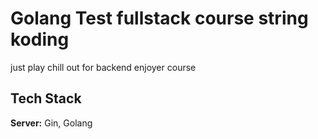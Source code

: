 
# Golang Test fullstack course string koding

just play chill out for backend enjoyer course


## Tech Stack

**Server:** Gin, Golang

